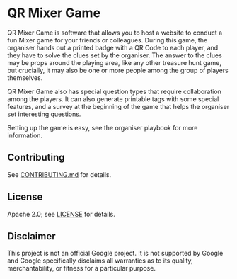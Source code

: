# QR Mixer Game

QR Mixer Game is software that allows you to host a website to conduct a fun Mixer game for your friends or colleagues. During this game, the organiser hands out a printed badge with a QR Code to each player, and they have to solve the clues set by the organiser. The answer to the clues may be props around the playing area, like any other treasure hunt game, but crucially, it may also be one or more people among the group of players themselves.

QR Mixer Game also has special question types that require collaboration among the players. It can also generate printable tags with some special features, and a survey at the beginning of the game that helps the organiser set interesting questions.

Setting up the game is easy, see the organiser playbook for more information.

## Contributing

See [CONTRIBUTING.md](CONTRIBUTING.md) for details.

## License

Apache 2.0; see [LICENSE](LICENSE) for details.

## Disclaimer

This project is not an official Google project. It is not supported by
Google and Google specifically disclaims all warranties as to its
quality, merchantability, or fitness for a particular purpose.
